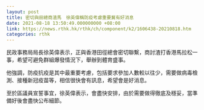 ```yaml
---
layout: post
title: 密切與田總商渣馬　徐英偉稱防疫考慮重要冀有好消息　
date: 2021-08-18 13:50:49.000000000 +08:00
link: https://news.rthk.hk/rthk/ch/component/k2/1606438-20210818.htm
categories: rthk
---
```


民政事務局局長徐英偉表示，正與香港田徑總會密切聯繫，商討渣打香港馬拉松一事，希望可避免群組爆發情況下，舉辦到體育盛事。

他強調，防疫抗疫是其中最重要考慮，包括要求參加人數較以往少，需要做病毒檢測、接種新冠疫苗等，相信很快會有訊息，希望會是好消息。

至於區議員宣誓事宜，徐英偉表示，會盡快安排，由於需要做得徹底及穩妥，當準備好後會盡快公布細節。
